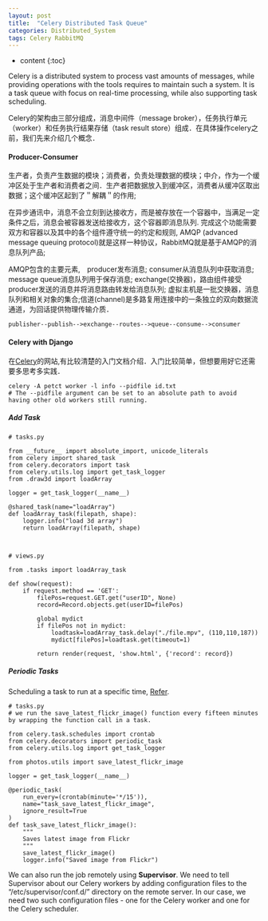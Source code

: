 ```yaml
---
layout: post
title:  "Celery Distributed Task Queue"
categories: Distributed_System
tags: Celery RabbitMQ
--- 
```


* content
{:toc}

Celery is a distributed system to process vast amounts of messages, while providing operations with the tools requires to maintain such a system. It is a task queue with focus on real-time processing, while also supporting task scheduling.




Celery的架构由三部分组成，消息中间件（message broker），任务执行单元（worker）和任务执行结果存储（task result store）组成．在具体操作celery之前，我们先来介绍几个概念．

#### **Producer-Consumer**

生产者，负责产生数据的模块；消费者，负责处理数据的模块；中介，作为一个缓冲区处于生产者和消费者之间．生产者把数据放入到缓冲区，消费者从缓冲区取出数据；这个缓冲区起到了＂解耦＂的作用;

在异步通讯中，消息不会立刻到达接收方，而是被存放在一个容器中，当满足一定条件之后，消息会被容器发送给接收方，这个容器即消息队列. 完成这个功能需要双方和容器以及其中的各个组件遵守统一的约定和规则, AMQP (advanced message queuing protocol)就是这样一种协议，RabbitMQ就是基于AMQP的消息队列产品;

AMQP包含的主要元素,　producer发布消息; consumer从消息队列中获取消息; message queue消息队列用于保存消息; exchange(交换器)，路由组件接受producer发送的消息并将消息路由转发给消息队列; 虚拟主机是一批交换器，消息队列和相关对象的集合;信道(channel)是多路复用连接中的一条独立的双向数据流通道，为回话提供物理传输介质．

```
publisher--publish-->exchange--routes-->queue--consume-->consumer
```

#### **Celery with Django**

在[Celery](http://docs.celeryproject.org/en/latest/)的网站,有比较清楚的入门文档介绍．入门比较简单，但想要用好它还需要多思考多实践．

```
celery -A petct worker -l info --pidfile id.txt 
# The --pidfile argument can be set to an absolute path to avoid  having other old workers still running.
```

##### **Add Task**
```
# tasks.py

from __future__ import absolute_import, unicode_literals
from celery import shared_task
from celery.decorators import task
from celery.utils.log import get_task_logger
from .draw3d import loadArray

logger = get_task_logger(__name__)

@shared_task(name="loadArray")
def loadArray_task(filepath, shape):
    logger.info("load 3d array")
    return loadArray(filepath, shape)



# views.py

from .tasks import loadArray_task

def show(request):
    if request.method == 'GET':
        filePos=request.GET.get("userID", None)
        record=Record.objects.get(userID=filePos)

        global mydict
        if filePos not in mydict:
            loadtask=loadArray_task.delay("./file.mpv", (110,110,187))
            mydict[filePos]=loadtask.get(timeout=1)

        return render(request, 'show.html', {'record': record})
```

##### **Periodic Tasks**

Scheduling a task to run at a specific time, [Refer](https://realpython.com/asynchronous-tasks-with-django-and-celery/).

```
# tasks.py
# we run the save_latest_flickr_image() function every fifteen minutes by wrapping the function call in a task. 

from celery.task.schedules import crontab
from celery.decorators import periodic_task
from celery.utils.log import get_task_logger

from photos.utils import save_latest_flickr_image

logger = get_task_logger(__name__)

@periodic_task(
    run_every=(crontab(minute='*/15')),
    name="task_save_latest_flickr_image",
    ignore_result=True
)
def task_save_latest_flickr_image():
    """
    Saves latest image from Flickr
    """
    save_latest_flickr_image()
    logger.info("Saved image from Flickr")
```

We can also run the job remotely using **Supervisor**. We need to tell Supervisor about our Celery workers by adding configuration files to the “/etc/supervisor/conf.d/” directory on the remote server. In our case, we need two such configuration files - one for the Celery worker and one for the Celery scheduler.